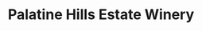 ---
title: "Palatine Hills Estate Winery"
url: /niagara-on-the-lake/palatine-hills-estate-winery/
shop: Wein
---
